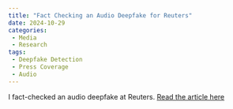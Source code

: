 ```yaml
---
title: "Fact Checking an Audio Deepfake for Reuters"
date: 2024-10-29
categories:
 - Media
 - Research
tags:
 - Deepfake Detection
 - Press Coverage 
 - Audio
---
```


I fact-checked an audio deepfake at Reuters. [Read the article here](https://www.reuters.com/fact-check/trump-rally-cry-british-protesters-is-likely-ai-generated-2024-10-28/)